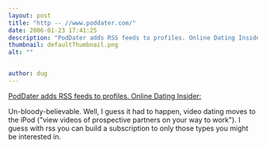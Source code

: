 ```yaml
---
layout: post
title: "http -- //www.poddater.com/"
date: 2006-01-23 17:41:25
description: "PodDater adds RSS feeds to profiles. Online Dating Insider --  Un-bloody-believable. Well, I guess it had to happen, video dating moves to the iPod (&#8220;view videos of prospective partners on your way to work&#8221;). I guess with rss you can build&#8230;"
thumbnail: defaultThumbnail.png
alt: ""


author: dug
---
```


<p><a title="PodDater adds RSS feeds to profiles. Online Dating Insider:" href="http://www.corante.com/dating/archives/2005/12/21/poddater_adds_rss_feeds_to_profiles.php">PodDater adds <span class="caps">RSS </span>feeds to profiles. Online Dating Insider:</a></p>

<p>Un-bloody-believable. Well, I guess it had to happen, video dating moves to the iPod ("view videos of prospective partners on your way to work"). I guess with rss you can build a subscription to only those types you might be interested in.</p>
